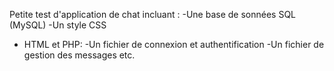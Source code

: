 Petite test d'application de chat incluant :
-Une base de sonnées SQL (MySQL)
-Un style CSS
- HTML et PHP:   -Un fichier de connexion et authentification
                -Un fichier de gestion des messages
  etc.
